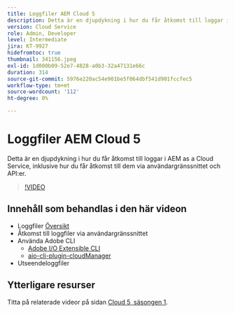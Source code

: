 ```yaml
---
title: Loggfiler AEM Cloud 5
description: Detta är en djupdykning i hur du får åtkomst till loggar i AEM as a Cloud Service, inklusive hur du får åtkomst till dem via användargränssnittet och API:er.
version: Cloud Service
role: Admin, Developer
level: Intermediate
jira: KT-9927
hidefromtoc: true
thumbnail: 341156.jpeg
exl-id: 1d000b09-52e7-4828-a0b3-32a47131e66c
duration: 314
source-git-commit: 5976e220ac54e901be5f064dbf541d901fccfec5
workflow-type: tm+mt
source-wordcount: '112'
ht-degree: 0%

---
```


# Loggfiler AEM Cloud 5

Detta är en djupdykning i hur du får åtkomst till loggar i AEM as a Cloud Service, inklusive hur du får åtkomst till dem via användargränssnittet och API:er.

>[!VIDEO](https://video.tv.adobe.com/v/341156?quality=12&learn=on)

## Innehåll som behandlas i den här videon

+ Loggfiler [Översikt](https://experienceleague.adobe.com/docs/experience-manager-learn/cloud-service/debugging/debugging-aem-as-a-cloud-service/logs.html)
+ Åtkomst till loggfiler via användargränssnittet
+ Använda Adobe CLI
   + [Adobe I/O Extensible CLI](https://github.com/adobe/aio-cli)
   + [aio-cli-plugin-cloudManager](https://github.com/adobe/aio-cli-plugin-cloudmanager/blob/main/README.md)
+ Utseendeloggfiler

## Ytterligare resurser

Titta på relaterade videor på sidan [Cloud 5, säsongen 1](cloud5-season-1.md).
